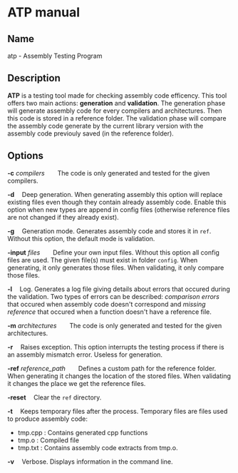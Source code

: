 # ATP manual

## Name

atp - Assembly Testing Program

## Description

**ATP** is a testing tool made for checking assembly code efficency. This tool offers two main actions: **generation** and **validation**.
The generation phase will generate assembly code for every compilers and architectures. Then this code is stored in a reference folder.
The validation phase will compare the assembly code generate by the current library version with the assembly code previouly saved (in the reference folder). 


## Options

**-c** *compilers*
$\,\,\,\,\,\,\,\,\,$ The code is only generated and tested for the given compilers.

**-d** $\,\,\,\,$ Deep generation. When generating assembly this option will replace existing files even though they contain already assembly code. Enable this option when new types are append in config files (otherwise reference files are not changed if they already exist).

**-g** $\,\,\,\,$ Generation mode. Generates assembly code and stores it in `ref`. Without this option, the default mode is validation.

**-input** *files*
$\,\,\,\,\,\,\,\,\,$ Define your own input files. Without this option all config files are used. The given file(s) must exist in folder `config`. When generating, it only generates those files. When validating, it only compare those files.

**-l** $\,\,\,\,$ Log. Generates a log file giving details about errors that occured during the validation. Two types of errors can be described: *comparison errors* that occured when assembly code doesn't correspond and *missing reference* that occured when a function doesn't have a reference file.

**-m** *architectures*
$\,\,\,\,\,\,\,\,\,$ The code is only generated and tested for the given architectures.

**-r** $\,\,\,\,$ Raises exception. This option interrupts the testing process if there is an assembly mismatch error. Useless for generation.

**-ref** *reference_path*
$\,\,\,\,\,\,\,\,\,$ Defines a custom path for the reference folder. When generating it changes the location of the stored files. When validating it changes the place we get the reference files.

**-reset** $\,\,\,\,$ Clear the `ref` directory.

**-t** $\,\,\,\,$ Keeps temporary files after the process. Temporary files are files used to produce assembly code:
- tmp.cpp : Contains generated cpp functions
- tmp.o : Compiled file
- tmp.txt : Contains assembly code extracts from tmp.o.

**-v** $\,\,\,\,$ Verbose. Displays information in the command line.